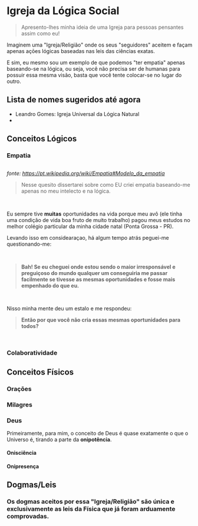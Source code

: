 # Igreja da Lógica Social

> Apresento-lhes minha ideia de uma Igreja para pessoas pensantes assim como eu!

Imaginem uma "Igreja/Religião" onde os seus "seguidores" aceitem e façam apenas açōes lógicas baseadas nas leis das ciências exatas.

E sim, eu mesmo sou um exemplo de que podemos "ter empatia" apenas baseando-se na lógica, ou seja, você não precisa ser de humanas para possuir essa mesma visão, basta que você tente colocar-se no lugar do outro.

## Lista de nomes sugeridos até agora

- Leandro Gomes: Igreja Universal da Lógica Natural
- 

## Conceitos Lógicos

### Empatia

![]()

*fonte: https://pt.wikipedia.org/wiki/Empatia#Modelo_da_empatia*

> Nesse quesito dissertarei sobre como EU criei empatia baseando-me apenas no meu intelecto e na lógica.

<br>

Eu sempre tive **muitas** oportunidades na vida porque meu avô (ele tinha uma condição de vida boa fruto de muito trabalho) pagou meus estudos no melhor colégio particular da minha cidade natal (Ponta Grossa - PR). 

Levando isso em considearaçao, há algum tempo atrás peguei-me questionando-me:

<br>

> **Bah! Se eu cheguei onde estou sendo o maior irresponsável e preguiçoso do mundo qualquer um conseguiria me passar facilmente se tivesse as mesmas oportunidades e fosse mais empenhado do que eu.**

<br>

Nisso minha mente deu um estalo e me respondeu:

> **Então por que você não cria essas mesmas oportunidades para todos?**

<br>

### Colaboratividade

## Conceitos Físicos

### Orações

### Milagres

### Deus

Primeiramente, para mim, o conceito de Deus é quase exatamente o que o Universo é, tirando a parte da **onipotência**.

#### Onisciência

#### Onipresença

## Dogmas/Leis

### Os dogmas aceitos por essa "Igreja/Religião" são **única e exclusivamente** as leis da Física que já foram arduamente comprovadas.

